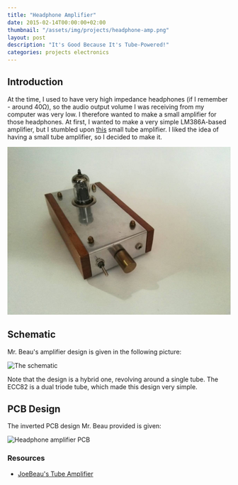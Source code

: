 ```yaml
---
title: "Headphone Amplifier"
date: 2015-02-14T00:00:00+02:00
thumbnail: "/assets/img/projects/headphone-amp.png"
layout: post
description: "It's Good Because It's Tube-Powered!"
categories: projects electronics
---
```


## Introduction

At the time, I used to have very high impedance headphones (if I remember -
around 40Ω), so the audio output volume I was receiving from my computer was
very low. I therefore wanted to make a small amplifier for those headphones. At
first, I wanted to make a very simple LM386A-based amplifier, but I stumbled
upon [this](https://www.instructables.com/id/Class-A-Hybrid-Headphone-Amp/)
small tube amplifier. I liked the idea of having a small tube amplifier, so I
decided to make it. 

![The headphone amplifier](/assets/img/projects/headphone-amp.png)

## Schematic

Mr. Beau's amplifier design is given in the following picture:

![The schematic](https://content.instructables.com/ORIG/FM5/5N14/HMMF8OKD/FM55N14HMMF8OKD.png)

Note that the design is a hybrid one, revolving around a single tube. The ECC82
is a dual triode tube, which made this design very simple.

## PCB Design

The inverted PCB design Mr. Beau provided is given:

![Headphone amplifier PCB](https://content.instructables.com/ORIG/F7F/3VJH/HMMF8OJ7/F7F3VJHHMMF8OJ7.png)

### Resources
* [JoeBeau's Tube Amplifier](https://www.instructables.com/id/Class-A-Hybrid-Headphone-Amp/)
